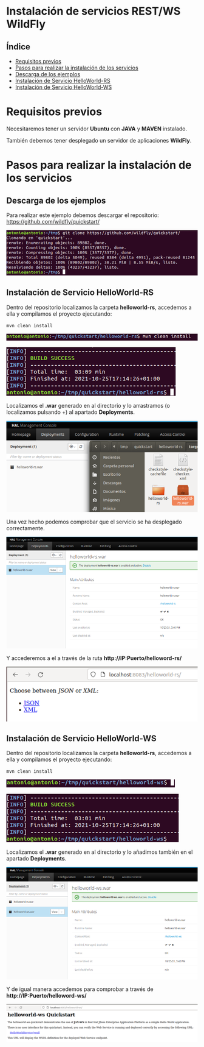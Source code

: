 # Instalación de servicios REST/WS WildFly

## Índice
- <a href="#1">Requisitos previos</a>
- <a href="#2">Pasos para realizar la instalación de los servicios</a>
- <a href="#3">Descarga de los ejemplos</a>
- <a href="#4">Instalación de Servicio HelloWorld-RS</a>
- <a href="#5">Instalación de Servicio HelloWorld-WS</a>



# <a name="1">Requisitos previos</a>

Necesitaremos tener un servidor **Ubuntu** con **JAVA** y **MAVEN** instalado.

También debemos tener desplegado un servidor de aplicaciones **WildFly**.

# <a name="2">Pasos para realizar la instalación de los servicios</a>


## <a name="3">Descarga de los ejemplos</a>

Para realizar este ejemplo debemos descargar el repositorio: https://github.com/wildfly/quickstart/

![clone](img/1.png)


## <a name="4">Instalación de Servicio HelloWorld-RS</a>

Dentro del repositorio localizamos la carpeta **helloworld-rs**, accedemos a ella y compilamos el proyecto ejecutando:

```
mvn clean install
```

![clean_install](img/2.png)

![success](img/3.png)

Localizamos el **.war** generado en al directorio y lo arrastramos (o localizamos pulsando +) al apartado **Deployments**.

![deploy](img/4.png)

Una vez hecho podemos comprobar que el servicio se ha desplegado correctamente.

![check](img/5.png)

Y accederemos a el a través de la ruta **http://IP:Puerto/helloword-rs/**

![web](img/6.png)


## <a name="5">Instalación de Servicio HelloWorld-WS</a>

Dentro del repositorio localizamos la carpeta **helloworld-rs**, accedemos a ella y compilamos el proyecto ejecutando:

```
mvn clean install
```

![clean_install](img/7.png)

![success](img/8.png)

Localizamos el **.war** generado en al directorio y lo añadimos también en el apartado **Deployments**.

![check](img/9.png)

Y de igual manera accedemos para comprobar a través de **http://IP:Puerto/helloword-ws/**

![web](img/10.png)
